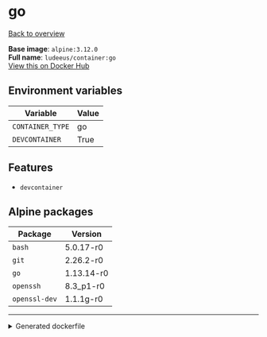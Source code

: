 # go

[Back to overview](../index.md)

**Base image**: `alpine:3.12.0`  
**Full name**: `ludeeus/container:go`  
[View this on Docker Hub](https://hub.docker.com/r/ludeeus/container/tags?page=1&name=go)

## Environment variables

Variable | Value 
-- | --
`CONTAINER_TYPE` | go
`DEVCONTAINER` | True

## Features

- `devcontainer`

## Alpine packages

Package | Version 
-- | --
`bash` | 5.0.17-r0
`git` | 2.26.2-r0
`go` | 1.13.14-r0
`openssh` | 8.3_p1-r0
`openssl-dev` | 1.1.1g-r0



***
<details>
<summary>Generated dockerfile</summary>

<pre>
FROM alpine:3.12.0

ENV CONTAINER_TYPE=go
ENV DEVCONTAINER=True

COPY rootfs/common /
COPY --from=ludeeus/webhook /bin/binary /bin/webhook

RUN  \ 
    apk add --no-cache  \ 
        bash=5.0.17-r0 \ 
        git=2.26.2-r0 \ 
        go=1.13.14-r0 \ 
        openssh=8.3_p1-r0 \ 
        openssl-dev=1.1.1g-r0 \ 
    && chmod +x /usr/bin/container \ 
    && rm -rf /var/cache/apk/* \ 
    && rm -fr /tmp/* /var/{cache,log}/*



LABEL org.opencontainers.image.authors="Ludeeus <hi@ludeeus.dev>"
LABEL org.opencontainers.image.created="2020-07-19T16:44:37.949499"
LABEL org.opencontainers.image.description="None"
LABEL org.opencontainers.image.documentation="https://ludeeus.github.io/container/tags/go"
LABEL org.opencontainers.image.licenses="MIT"
LABEL org.opencontainers.image.revision="589fbf4053c7812b821060e23794a83a031007b5"
LABEL org.opencontainers.image.source="https://github.com/ludeeus/container"
LABEL org.opencontainers.image.title="Go"
LABEL org.opencontainers.image.url="https://ludeeus.github.io/container/tags/go"
LABEL org.opencontainers.image.vendor="Ludeeus"
LABEL org.opencontainers.image.version="589fbf4053c7812b821060e23794a83a031007b5"
</pre>

<i>This is a generated version of the context used while building the container, some of the labels will not be correct since they use information in the action that publishes the container</i>
</details>
